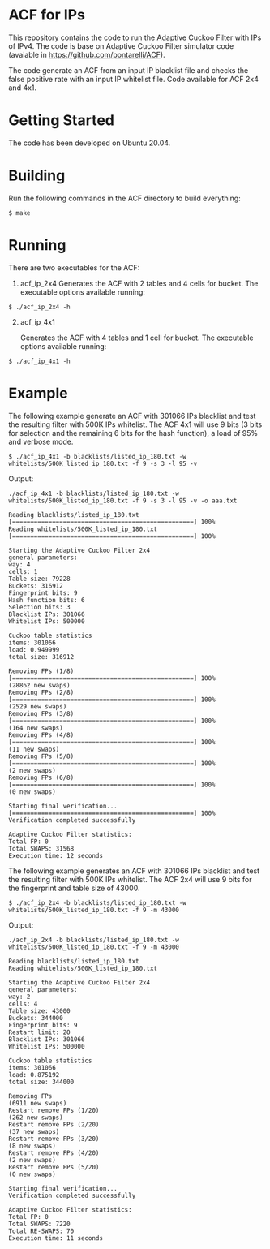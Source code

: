 # ACF for IPs

This repository contains the code to run the Adaptive Cuckoo Filter with IPs of IPv4. The code is base on Adaptive Cuckoo Filter simulator code (avaiable in https://github.com/pontarelli/ACF).

The code generate an ACF from an input IP blacklist file and checks the false positive rate with an input IP whitelist file. Code available for ACF 2x4 and 4x1.

# Getting Started

The code has been developed on Ubuntu 20.04.

# Building

Run the following commands in the ACF directory to build everything:

```
$ make
```

# Running

There are two executables for the ACF:

1. acf_ip_2x4
    Generates the ACF with 2 tables and 4 cells for bucket. The executable options available running:

```
$ ./acf_ip_2x4 -h 
```
    

2. acf_ip_4x1

    Generates the ACF with 4 tables and 1 cell for bucket. The executable options available running:

```
$ ./acf_ip_4x1 -h 
```


# Example

The following example generate an ACF with 301066 IPs blacklist and test the resulting filter with 500K IPs whitelist. The ACF 4x1 will use 9 bits (3 bits for selection and the remaining 6 bits for the hash function), a load of 95% and verbose mode.

```
$ ./acf_ip_4x1 -b blacklists/listed_ip_180.txt -w whitelists/500K_listed_ip_180.txt -f 9 -s 3 -l 95 -v
```
Output:
```
./acf_ip_4x1 -b blacklists/listed_ip_180.txt -w whitelists/500K_listed_ip_180.txt -f 9 -s 3 -l 95 -v -o aaa.txt 

Reading blacklists/listed_ip_180.txt
[==================================================] 100%
Reading whitelists/500K_listed_ip_180.txt
[==================================================] 100%

Starting the Adaptive Cuckoo Filter 2x4
general parameters:
way: 4
cells: 1
Table size: 79228
Buckets: 316912
Fingerprint bits: 9
Hash function bits: 6
Selection bits: 3
Blacklist IPs: 301066
Whitelist IPs: 500000

Cuckoo table statistics
items: 301066
load: 0.949999
total size: 316912

Removing FPs (1/8)
[==================================================] 100%
(28862 new swaps)
Removing FPs (2/8)
[==================================================] 100%
(2529 new swaps)
Removing FPs (3/8)
[==================================================] 100%
(164 new swaps)
Removing FPs (4/8)
[==================================================] 100%
(11 new swaps)
Removing FPs (5/8)
[==================================================] 100%
(2 new swaps)
Removing FPs (6/8)
[==================================================] 100%
(0 new swaps)

Starting final verification...
[==================================================] 100%
Verification completed successfully

Adaptive Cuckoo Filter statistics:
Total FP: 0
Total SWAPS: 31568
Execution time: 12 seconds
```

The following example generates an ACF with 301066 IPs blacklist and test the resulting filter with 500K IPs whitelist. The ACF 2x4 will use 9 bits for the fingerprint and table size of 43000.

```
$ ./acf_ip_2x4 -b blacklists/listed_ip_180.txt -w whitelists/500K_listed_ip_180.txt -f 9 -m 43000
```
Output:
```
./acf_ip_2x4 -b blacklists/listed_ip_180.txt -w whitelists/500K_listed_ip_180.txt -f 9 -m 43000 

Reading blacklists/listed_ip_180.txt
Reading whitelists/500K_listed_ip_180.txt

Starting the Adaptive Cuckoo Filter 2x4
general parameters:
way: 2
cells: 4
Table size: 43000
Buckets: 344000
Fingerprint bits: 9
Restart limit: 20
Blacklist IPs: 301066
Whitelist IPs: 500000

Cuckoo table statistics
items: 301066
load: 0.875192
total size: 344000

Removing FPs
(6911 new swaps)
Restart remove FPs (1/20)
(262 new swaps)
Restart remove FPs (2/20)
(37 new swaps)
Restart remove FPs (3/20)
(8 new swaps)
Restart remove FPs (4/20)
(2 new swaps)
Restart remove FPs (5/20)
(0 new swaps)

Starting final verification...
Verification completed successfully

Adaptive Cuckoo Filter statistics:
Total FP: 0
Total SWAPS: 7220
Total RE-SWAPS: 70
Execution time: 11 seconds
```